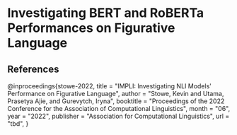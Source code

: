 # Investigating BERT and RoBERTa Performances on Figurative Language

## References

@inproceedings{stowe-2022,
    title = "IMPLI: Investigating NLI Models' Performance on Figurative Language",
    author = "Stowe, Kevin and Utama, Prasetya Ajie, and Gurevytch, Iryna",
    booktitle = "Proceedings of the 2022 Conference for the Association of Computational Linguistics",
    month = "06",
    year = "2022",
    publisher = "Association for Computational Linguistics",
    url = "tbd",
}
